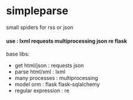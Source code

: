 simpleparse
===================

small spiders for rss or json

#### use : lxml requests multiprocessing json re flask

base libs:

- get html/json : requests json
- parse html/xml : lxml
- many processes : multiprocessing
- model orm : flask flask-sqlalchemy
- regular expression : re
